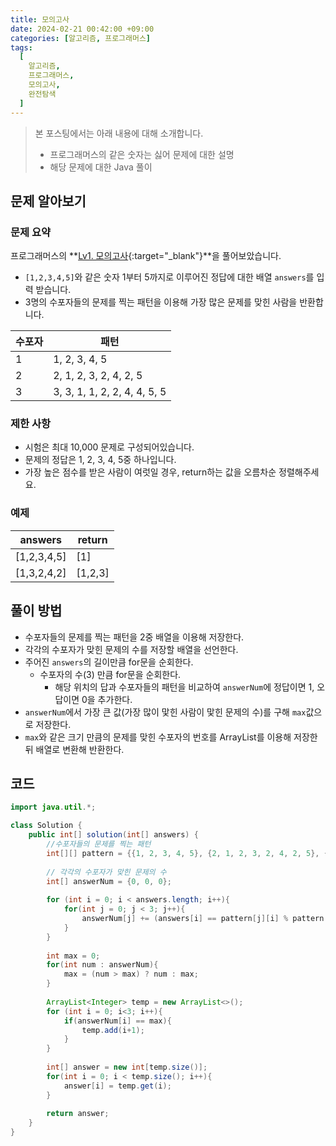```yaml
---
title: 모의고사
date: 2024-02-21 00:42:00 +09:00
categories: [알고리즘, 프로그래머스]
tags:
  [
    알고리즘,
    프로그래머스,
    모의고사,
    완전탐색
  ]
---
```


> 본 포스팅에서는 아래 내용에 대해 소개합니다.
> - 프로그래머스의 같은 숫자는 싫어 문제에 대한 설명
> - 해당 문제에 대한 Java 풀이 

## 문제 알아보기

### 문제 요약

프로그래머스의 **[Lv1. 모의고사](https://school.programmers.co.kr/learn/courses/30/lessons/42840){:target="_blank"}**을 풀어보았습니다.
- `[1,2,3,4,5]`와 같은 숫자 1부터 5까지로 이루어진 정답에 대한 배열 `answers`를 입력 받습니다.
- 3명의 수포자들의 문제를 찍는 패턴을 이용해 가장 많은 문제를 맞힌 사람을 반환합니다. 

| 수포자 | 패턴 |
|---|---|
| 1 | 1, 2, 3, 4, 5 |
| 2 | 2, 1, 2, 3, 2, 4, 2, 5 |
| 3 | 3, 3, 1, 1, 2, 2, 4, 4, 5, 5 |

### 제한 사항

- 시험은 최대 10,000 문제로 구성되어있습니다.
- 문제의 정답은 1, 2, 3, 4, 5중 하나입니다.
- 가장 높은 점수를 받은 사람이 여럿일 경우, return하는 값을 오름차순 정렬해주세요.

### 예제

| answers | return |
|---|---|
| [1,2,3,4,5]	| [1] |
| [1,3,2,4,2] | [1,2,3] |

## 풀이 방법

- 수포자들의 문제를 찍는 패턴을 2중 배열을 이용해 저장한다.
- 각각의 수포자가 맞힌 문제의 수를 저장할 배열을 선언한다.
- 주어진 `answers`의 길이만큼 for문을 순회한다.
  - 수포자의 수(3) 만큼 for문을 순회한다.
    - 해당 위치의 답과 수포자들의 패턴을 비교하여 `answerNum`에 정답이면 1, 오답이면 0을 추가한다.
- `answerNum`에서 가장 큰 값(가장 많이 맟힌 사람이 맟힌 문제의 수)를 구해 `max`값으로 저장한다.
- `max`와 같은 크기 만큼의 문제를 맞힌 수포자의 번호를 ArrayList를 이용해 저장한뒤 배열로 변환해 반환한다.

## 코드

```java
import java.util.*;

class Solution {
    public int[] solution(int[] answers) {
        //수포자들의 문제를 찍는 패턴
        int[][] pattern = {{1, 2, 3, 4, 5}, {2, 1, 2, 3, 2, 4, 2, 5}, {3, 3, 1, 1, 2, 2, 4, 4, 5, 5}};
        
        // 각각의 수포자가 맞힌 문제의 수
        int[] answerNum = {0, 0, 0};
        
        for (int i = 0; i < answers.length; i++){
            for(int j = 0; j < 3; j++){
                answerNum[j] += (answers[i] == pattern[j][i] % pattern[j].length]) ? 1 : 0;
            }
        }
        
        int max = 0;
        for(int num : answerNum){
            max = (num > max) ? num : max;
        }
            
        ArrayList<Integer> temp = new ArrayList<>();
        for (int i = 0; i<3; i++){
            if(answerNum[i] == max){
                temp.add(i+1);
            }
        }
        
        int[] answer = new int[temp.size()];
        for(int i = 0; i < temp.size(); i++){
            answer[i] = temp.get(i);
        }
        
        return answer;
    }
}
```
